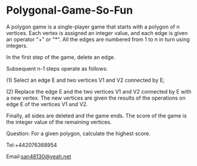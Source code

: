 # Polygonal-Game-So-Fun

A polygon game is a single-player game that starts with a polygon of n vertices. Each vertex is assigned an integer value, and each edge is given an operator "+" or "*". All the edges are numbered from 1 to n in turn using integers.

In the first step of the game, delete an edge.

Subsequent n-1 steps operate as follows:

(1) Select an edge E and two vertices V1 and V2 connected by E;

(2) Replace the edge E and the two vertices V1 and V2 connected by E with a new vertex. The new vertices are given the results of the operations on edge E of the vertices V1 and V2.

Finally, all sides are deleted and the game ends. The score of the game is the integer value of the remaining vertices.

Question: For a given polygon, calculate the highest score.

Tel:+442076368954

Email:san46130@yeah.net
